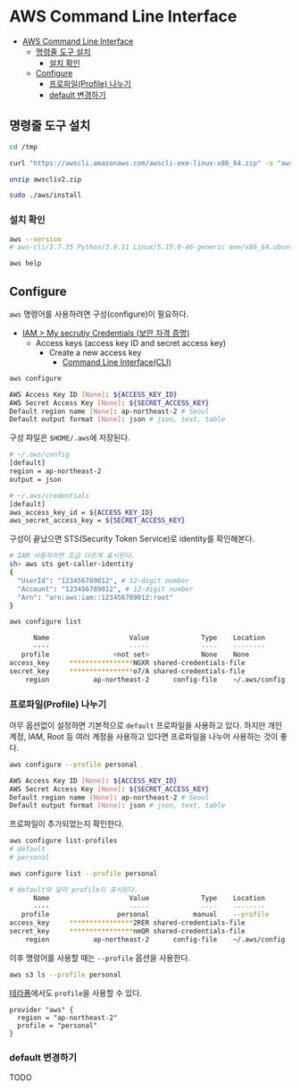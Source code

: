 # AWS Command Line Interface

- [AWS Command Line Interface](#aws-command-line-interface)
  - [명령줄 도구 설치](#명령줄-도구-설치)
    - [설치 확인](#설치-확인)
  - [Configure](#configure)
    - [프로파일(Profile) 나누기](#프로파일profile-나누기)
    - [default 변경하기](#default-변경하기)

## 명령줄 도구 설치

```sh
cd /tmp
```

```sh
curl "https://awscli.amazonaws.com/awscli-exe-linux-x86_64.zip" -o "awscliv2.zip"
```

```sh
unzip awscliv2.zip
```

```sh
sudo ./aws/install
```

### 설치 확인

```sh
aws --version
# aws-cli/2.7.35 Python/3.9.11 Linux/5.15.0-46-generic exe/x86_64.ubuntu.20 prompt/off
```

```sh
aws help
```

## Configure

`aws` 명령어를 사용하려면 구성(configure)이 필요하다.

- [IAM > My secrutiy Credentials (보안 자격 증명)](https://us-east-1.console.aws.amazon.com/iamv2/home#/security_credentials)
  - Access keys (access key ID and secret access key)
    - Create a new access key
      - [Command Line Interface(CLI)](https://docs.aws.amazon.com/cli/latest/userguide/cli-configure-files.html)

```sh
aws configure
```

```sh
AWS Access Key ID [None]: ${ACCESS_KEY_ID}
AWS Secret Access Key [None]: ${SECRET_ACCESS_KEY}
Default region name [None]: ap-northeast-2 # Seoul
Default output format [None]: json # json, text, table
```

구성 파일은 `$HOME/.aws`에 저장된다.

```sh
# ~/.aws/config
[default]
region = ap-northeast-2
output = json

# ~/.aws/credentials
[default]
aws_access_key_id = ${ACCESS_KEY_ID}
aws_secret_access_key = ${SECRET_ACCESS_KEY}
```

구성이 끝났으면 STS(Security Token Service)로 identity를 확인해본다.

```sh
# IAM 사용자라면 조금 다르게 표시된다.
sh> aws sts get-caller-identity
{
  "UserId": "123456789012", # 12-digit number
  "Account": "123456789012", # 12-digit number
  "Arn": "arn:aws:iam::123456789012:root"
}
```

```sh
aws configure list
```

```sh
      Name                    Value             Type    Location
      ----                    -----             ----    --------
   profile                <not set>             None    None
access_key     ****************NGXR shared-credentials-file
secret_key     ****************o7/A shared-credentials-file
    region           ap-northeast-2      config-file    ~/.aws/config
```

### 프로파일(Profile) 나누기

아무 옵션없이 설정하면 기본적으로 `default` 프로파일을 사용하고 있다.
하지만 개인 계정, IAM, Root 등 여러 계정을 사용하고 있다면 프로파일을 나누어 사용하는 것이 좋다.

```sh
aws configure --profile personal
```

```sh
AWS Access Key ID [None]: ${ACCESS_KEY_ID}
AWS Secret Access Key [None]: ${SECRET_ACCESS_KEY}
Default region name [None]: ap-northeast-2 # Seoul
Default output format [None]: json # json, text, table
```

프로파일이 추가되었는지 확인한다.

```sh
aws configure list-profiles                                                                                                ✭
# default
# personal
```

```sh
aws configure list --profile personal
```

```sh
# default와 달리 profile이 표시된다.
      Name                    Value             Type    Location
      ----                    -----             ----    --------
   profile                 personal           manual    --profile
access_key     ****************2RER shared-credentials-file    
secret_key     ****************nmQR shared-credentials-file    
    region           ap-northeast-2      config-file    ~/.aws/config
```

이후 명령어를 사용할 때는 `--profile` 옵션을 사용한다.

```sh
aws s3 ls --profile personal
```

[테라폼](https://registry.terraform.io/providers/hashicorp/aws/latest/docs)에서도
`profile`을 사용할 수 있다.

```hcl
provider "aws" {
  region = "ap-northeast-2"
  profile = "personal"
}
```

### default 변경하기

TODO
